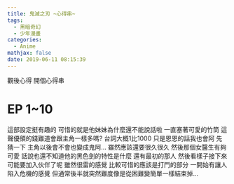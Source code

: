```yaml
---
title: 鬼滅之刃 ~心得串~
tags:
  - 黑暗奇幻
  - 少年漫畫
categories:
  - Anime
mathjax: false
date: 2019-06-11 08:15:39
---
```


觀後心得
開個心得串
<!--more-->

# EP 1~10
這部設定挺有趣的 可惜的就是他妹妹為什麼還不能說話啦 一直塞著可愛的竹筒 這聲優領的錢難道會跟主角一樣多嗎? 台詞大概1比1000
只是恩恩的話我也會阿
先猜一下 主角以後會不會也變成鬼阿... 雖然應該還要很久很久
然後那個女醫生有夠可愛
話說也還不知道他的黑色劍的特性是什麼
還有最初的那人
然後看樣子接下來可能要加入伙伴了呢 雖然很雷的感覺
比較可惜的應該是打鬥的部分 一開始有讓人陷入危機的感覺 但通常後半就突然難度像是從困難變簡單一樣結束掉...

